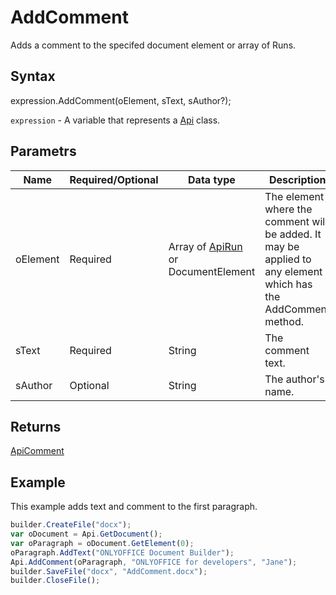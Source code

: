 # AddComment

Adds a comment to the specifed document element or array of Runs.

## Syntax

expression.AddComment(oElement, sText, sAuthor?); 

`expression` - A variable that represents a [Api](../Api.md) class.

## Parametrs

| **Name** | **Required/Optional** | **Data type** | **Description** |
| ------------- | ------------- | ------------- | ------------- |
| oElement | Required | Array of [ApiRun](../../ApiRun/ApiRun.md) or DocumentElement | The element where the comment will be added. It may be applied to any element which has the AddComment method. |
| sText | Required | String | The comment text. |
| sAuthor | Optional | String | The author's name. |

## Returns

[ApiComment](../../ApiComment/ApiComment.md)

## Example

This example adds text and comment to the first paragraph.

```javascript
builder.CreateFile("docx");
var oDocument = Api.GetDocument();
var oParagraph = oDocument.GetElement(0);
oParagraph.AddText("ONLYOFFICE Document Builder");
Api.AddComment(oParagraph, "ONLYOFFICE for developers", "Jane");
builder.SaveFile("docx", "AddComment.docx");
builder.CloseFile();
```